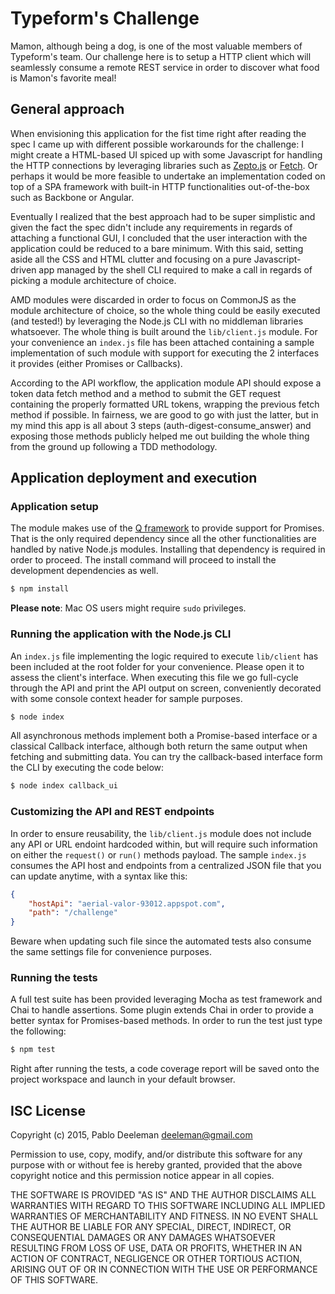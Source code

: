 # Typeform's Challenge
Mamon, although being a dog, is one of the most valuable members of Typeform's team. Our challenge here is to setup a HTTP client which will seamlessly consume a remote REST service in order to discover what food is Mamon's favorite meal!

## General approach
When envisioning this application for the fist time right after reading the spec I came up with different possible workarounds for the challenge: I might create a HTML-based UI spiced up with some Javascript for handling the HTTP connections by leveraging libraries such as [Zepto.js](http://zeptojs.com/) or [Fetch](https://github.com/github/fetch). Or perhaps it would be more feasible to undertake an implementation coded on top of a SPA framework with built-in HTTP functionalities out-of-the-box such as Backbone or Angular.

Eventually I realized that the best approach had to be super simplistic and given the fact the spec didn't include any requirements in regards of attaching a functional GUI, I concluded that the user interaction with the application could be reduced to a bare minimum. With this said, setting aside all the CSS and HTML clutter and focusing on a pure Javascript-driven app managed by the shell CLI required to make a call in regards of picking a module architecture of choice.

AMD modules were discarded in order to focus on CommonJS as the module architecture of choice, so the whole thing could be easily executed (and tested!) by leveraging the Node.js CLI with no middleman libraries whatsoever. The whole thing is built around the `lib/client.js` module. For your convenience an `index.js` file has been attached containing a sample implementation of such module with support for executing the 2 interfaces it provides (either Promises or Callbacks).

According to the API workflow, the application module API should expose a token data fetch method and a method to submit the GET request containing the properly formatted URL tokens, wrapping the previous fetch method if possible. In fairness, we are good to go with just the latter, but in my mind this app is all about 3 steps (auth-digest-consume_answer) and exposing those methods publicly helped me out building the whole thing from the ground up following a TDD methodology.

## Application deployment and execution

### Application setup

The module makes use of the [Q framework](https://github.com/kriskowal/q) to provide support for Promises. That is the only required dependency since all the other functionalities are handled by native Node.js modules. Installing that dependency is required in order to proceed. The install command will proceed to install the development dependencies as well.

```bash
$ npm install
```
**Please note**: Mac OS users might require ```sudo``` privileges.

### Running the application with the Node.js CLI
An `index.js` file implementing the logic required to execute `lib/client` has been included at the root folder for your convenience. Please open it to assess the client's interface. When executing this file we go full-cycle through the API and print the API output on screen, conveniently decorated with some console context header for sample purposes.

```bash
$ node index
```
All asynchronous methods implement both a Promise-based interface or a classical Callback interface, although both return the same output when fetching and submitting data. You can try the callback-based interface form the CLI by executing the code below:

```bash
$ node index callback_ui
```

### Customizing the API and REST endpoints

In order to ensure reusability, the `lib/client.js` module does not include any API or URL endoint hardcoded within, but will require such information on either the `request()` or `run()` methods payload. The sample `index.js` consumes the API host and endpoints from a centralized JSON file that you can update anytime, with a syntax like this:

```json
{
    "hostApi": "aerial-valor-93012.appspot.com",
    "path": "/challenge"
}
```

Beware when updating such file since the automated tests also consume the same settings file for convenience purposes.

### Running the tests
A full test suite has been provided leveraging Mocha as test framework and Chai to handle assertions. Some plugin extends Chai in order to provide a better syntax for Promises-based methods. In order to run the test just type the following:

```bash
$ npm test
```
Right after running the tests, a code coverage report will be saved onto the project workspace and launch in your default browser.

## ISC License

Copyright (c) 2015, Pablo Deeleman <deeleman@gmail.com>

Permission to use, copy, modify, and/or distribute this software for any
purpose with or without fee is hereby granted, provided that the above
copyright notice and this permission notice appear in all copies.

THE SOFTWARE IS PROVIDED "AS IS" AND THE AUTHOR DISCLAIMS ALL WARRANTIES
WITH REGARD TO THIS SOFTWARE INCLUDING ALL IMPLIED WARRANTIES OF
MERCHANTABILITY AND FITNESS. IN NO EVENT SHALL THE AUTHOR BE LIABLE FOR
ANY SPECIAL, DIRECT, INDIRECT, OR CONSEQUENTIAL DAMAGES OR ANY DAMAGES
WHATSOEVER RESULTING FROM LOSS OF USE, DATA OR PROFITS, WHETHER IN AN
ACTION OF CONTRACT, NEGLIGENCE OR OTHER TORTIOUS ACTION, ARISING OUT OF
OR IN CONNECTION WITH THE USE OR PERFORMANCE OF THIS SOFTWARE.
